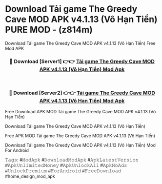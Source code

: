 # Download Tải game The Greedy Cave MOD APK v4.1.13 (Vô Hạn Tiền) PURE MOD - (z814m)
Download Tải game The Greedy Cave MOD APK v4.1.13 (Vô Hạn Tiền) Free Mod APK

<div align="center">
<h3>🔴 Download [Server1] 👉👉 <a href="https://apk-comot.site?title=Tải_game_The_Greedy_Cave_MOD_APK_v4.1.13_(Vô_Hạn_Tiền)">Tải game The Greedy Cave MOD APK v4.1.13 (Vô Hạn Tiền) Mod Apk</a></h3><br>

<h3>🔴 Download [Server2] 👉👉 <a href="https://apk-comot.site?title=Tải_game_The_Greedy_Cave_MOD_APK_v4.1.13_(Vô_Hạn_Tiền)">Tải game The Greedy Cave MOD APK v4.1.13 (Vô Hạn Tiền) Mod Apk</a></h3>
</div>


Free Download APK MOD Tải game The Greedy Cave MOD APK v4.1.13 (Vô Hạn Tiền)

Download Tải game The Greedy Cave MOD APK v4.1.13 (Vô Hạn Tiền) 

Free APK MOD Tải game The Greedy Cave MOD APK v4.1.13 (Vô Hạn Tiền) 

Download Tải game The Greedy Cave MOD APK v4.1.13 (Vô Hạn Tiền) Mod For Android

𝚃𝚊𝚐𝚜: #𝙼𝚘𝚍𝙰𝚙𝚔 #𝙳𝚘𝚠𝚗𝚕𝚘𝚊𝚍𝙼𝚘𝚍𝙰𝚙𝚔 #𝙰𝚙𝚔𝙻𝚊𝚝𝚎𝚜𝚝𝚅𝚎𝚛𝚜𝚒𝚘𝚗 #𝙰𝚙𝚔𝚄𝚗𝚕𝚒𝚖𝚒𝚝𝚎𝚍𝙼𝚘𝚗𝚎𝚢 #𝙰𝚙𝚔𝚄𝚗𝚕𝚘𝚌𝚔𝙰𝚕𝚕 #𝙰𝚙𝚔𝙽𝚘𝙰𝚍𝚜 #𝚄𝚗𝚕𝚘𝚌𝚔𝙿𝚛𝚎𝚖𝚒𝚞𝚖 #𝙵𝚘𝚛𝙰𝚗𝚍𝚛𝚘𝚒𝚍 #𝙵𝚛𝚎𝚎𝙳𝚘𝚠𝚗𝚕𝚘𝚊𝚍 #home_design_mod_apk